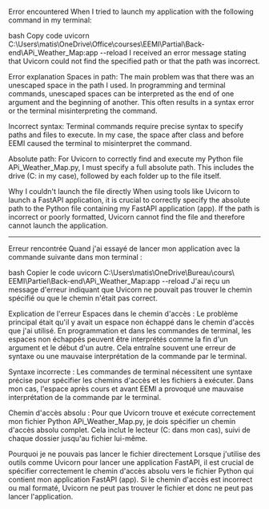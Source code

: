 Error encountered
When I tried to launch my application with the following command in my terminal:

bash
Copy code
uvicorn C:\Users\matis\OneDrive\Office\courses\EEMI\Partial\Back-end\APi_Weather_Map:app --reload
I received an error message stating that Uvicorn could not find the specified path or that the path was incorrect.

Error explanation
Spaces in path:
The main problem was that there was an unescaped space in the path I used. In programming and terminal commands, unescaped spaces can be interpreted as the end of one argument and the beginning of another. This often results in a syntax error or the terminal misinterpreting the command.

Incorrect syntax:
Terminal commands require precise syntax to specify paths and files to execute. In my case, the space after class and before EEMI caused the terminal to misinterpret the command.

Absolute path:
For Uvicorn to correctly find and execute my Python file APi_Weather_Map.py, I must specify a full absolute path. This includes the drive (C: in my case), followed by each folder up to the file itself.

Why I couldn't launch the file directly
When using tools like Uvicorn to launch a FastAPI application, it is crucial to correctly specify the absolute path to the Python file containing my FastAPI application (app). If the path is incorrect or poorly formatted, Uvicorn cannot find the file and therefore cannot launch the application.

-----------------------
Erreur rencontrée
Quand j'ai essayé de lancer mon application avec la commande suivante dans mon terminal :

bash
Copier le code
uvicorn C:\Users\matis\OneDrive\Bureau\cours\ EEMI\Partiel\Back-end\APi_Weather_Map:app --reload
J'ai reçu un message d'erreur indiquant que Uvicorn ne pouvait pas trouver le chemin spécifié ou que le chemin n'était pas correct.

Explication de l'erreur
Espaces dans le chemin d'accès :
Le problème principal était qu'il y avait un espace non échappé dans le chemin d'accès que j'ai utilisé. En programmation et dans les commandes de terminal, les espaces non échappés peuvent être interprétés comme la fin d'un argument et le début d'un autre. Cela entraîne souvent une erreur de syntaxe ou une mauvaise interprétation de la commande par le terminal.

Syntaxe incorrecte :
Les commandes de terminal nécessitent une syntaxe précise pour spécifier les chemins d'accès et les fichiers à exécuter. Dans mon cas, l'espace après cours et avant EEMI a provoqué une mauvaise interprétation de la commande par le terminal.

Chemin d'accès absolu :
Pour que Uvicorn trouve et exécute correctement mon fichier Python APi_Weather_Map.py, je dois spécifier un chemin d'accès absolu complet. Cela inclut le lecteur (C: dans mon cas), suivi de chaque dossier jusqu'au fichier lui-même.

Pourquoi je ne pouvais pas lancer le fichier directement
Lorsque j'utilise des outils comme Uvicorn pour lancer une application FastAPI, il est crucial de spécifier correctement le chemin d'accès absolu vers le fichier Python qui contient mon application FastAPI (app). Si le chemin d'accès est incorrect ou mal formaté, Uvicorn ne peut pas trouver le fichier et donc ne peut pas lancer l'application.
